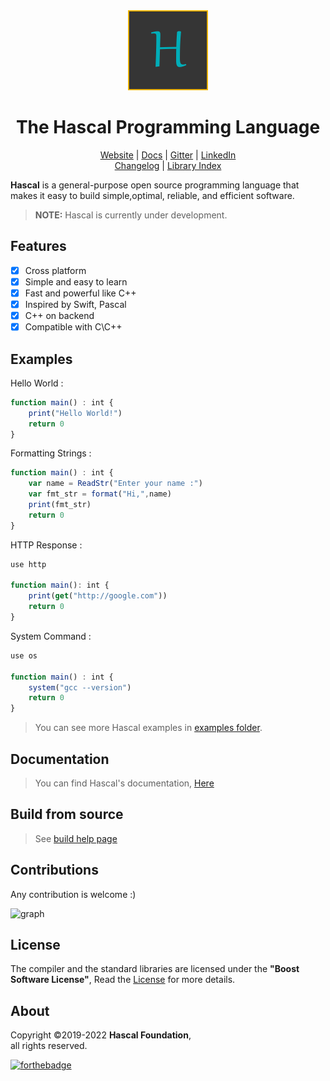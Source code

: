 
<div align="center">
  <img style="text-align:center" src="hascal-logo.png" height="128px" width="128px">


  # The Hascal Programming Language
  [Website](https://hascal.github.io) |
  [Docs](https://hascal.github.io/docs/) |
  [Gitter](https://gitter.im/hascal/community) |
  [LinkedIn](https://linkedin.com/company/hascal-lang) \
  [Changelog](docs/CHANGELOG.md) |
  [Library Index](https://github.com/hascal/libs)
</div>

**Hascal** is a general-purpose open source programming language that makes it easy to build simple,optimal, reliable, and efficient software.

<!-- > Visit [Hascal's Official Website](https://hascal.github.io) -->
> **NOTE:** Hascal is currently under development.
## Features
- [x] Cross platform
- [x] Simple and easy to learn
- [x] Fast and powerful like C++ 
- [x] Inspired by Swift, Pascal
- [x] C++ on backend
- [x] Compatible with C\C++
<!-- - [x] Garbage Collection and Manual Memory Allocation -->

## Examples
Hello World :
```typescript
function main() : int {
    print("Hello World!")
    return 0
}
```
Formatting Strings :
```typescript
function main() : int {
    var name = ReadStr("Enter your name :")
    var fmt_str = format("Hi,",name)
    print(fmt_str)
    return 0
}
```

HTTP Response :
```typescript
use http

function main(): int {
    print(get("http://google.com"))
    return 0
}
```

System Command :
```typescript
use os

function main() : int {
    system("gcc --version")
    return 0
}
```
> You can see more Hascal examples in [examples folder](https://github.com/hascal/hascal/tree/main/examples).

## Documentation
> You can find Hascal's documentation, [Here](https://github.com/hascal/hascal/tree/main/docs)

## Build from source
> See [build help page](docs/BUILD.md)


## Contributions
Any contribution is welcome :)

![graph](https://contrib.rocks/image?repo=hascal/hascal)

## License
The compiler and the standard libraries are licensed under the **"Boost Software License"**,
Read the [License](https://github.com/hascal/hascal/blob/main/LICENSE) for more details.

## About
Copyright ©2019-2022 **Hascal Foundation**, \
all rights reserved.

[![forthebadge](https://forthebadge.com/images/badges/built-with-love.svg)](https://forthebadge.com)
